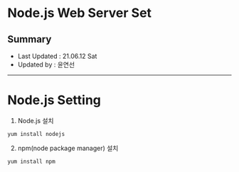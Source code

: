 Node.js Web Server Set
=================================
## Summary
- Last Updated : 21.06.12 Sat    
- Updated by : 윤연선
-----------------------------------

# Node.js Setting

1. Node.js 설치

```yum install nodejs```

2. npm(node package manager) 설치

```yum install npm```


   
  
